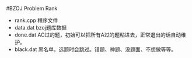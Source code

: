 #BZOJ Problem Rank



*  rank.cpp 程序文件
*  data.dat bzoj题库数据
*  done.dat AC过的题，初始可以把所有A过的题粘进去，正常退出的话自动维护。
*  black.dat 黑名单。选题时会跳过。错题、神题、没题面、不想做等等。
